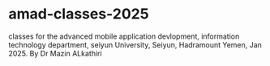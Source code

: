 # amad-classes-2025
classes for the advanced mobile application devlopment, information technology department, seiyun University, Seiyun, Hadramount Yemen, Jan 2025. By Dr Mazin ALkathiri
